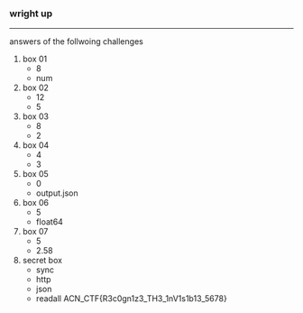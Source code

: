 ### wright up 
---
answers of the follwoing challenges
1. box 01
    - 8
    - num
2. box 02
    - 12
    - 5 
3. box 03
    - 8
    - 2 
4. box 04
    - 4 
    - 3 
5. box 05
    - 0 
    - output.json 
6. box 06
    - 5  
    - float64 
7. box 07
    - 5 
    - 2.58
8. secret box
    - sync
    - http 
    - json 
    - readall
ACN_CTF{R3c0gn1z3_TH3_1nV1s1b13_5678}
